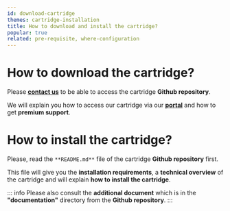 ```yaml
---
id: download-cartridge
themes: cartridge-installation
title: How to download and install the cartridge?
popular: true
related: pre-requisite, where-configuration
---
```


# How to download the cartridge?

Please [**contact us**](mailto:demandware@akeneo.com) to be able to access the cartridge **Github repository**.

We will explain you how to access our cartridge via our [**portal**](https://help.akeneo.com/portal/index.html) and how to get **premium support**.


# How to install the cartridge?

Please, read the `**README.md**` file of the cartridge **Github repository** first.

This file will give you the **installation requirements**, a **technical overview** of the cartridge and will explain **how to install the cartridge**.

::: info
Please also consult the **additional document** which is in the **"documentation"** directory from the **Github repository**.
:::
